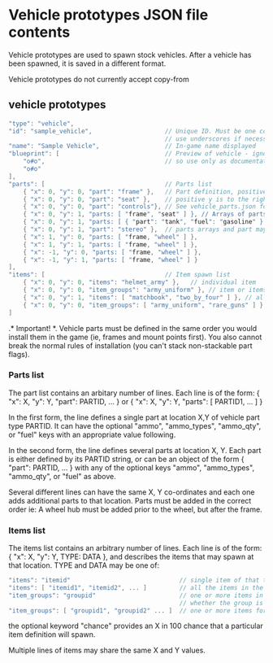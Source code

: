 # Vehicle prototypes JSON file contents

Vehicle prototypes are used to spawn stock vehicles. After a vehicle has been spawned, it is saved
in a different format.

Vehicle prototypes do not currently accept copy-from

## vehicle prototypes

```C++
"type": "vehicle",
"id": "sample_vehicle",                    // Unique ID. Must be one continuous word,
                                           // use underscores if necessary.
"name": "Sample Vehicle",                  // In-game name displayed
"blueprint": [                             // Preview of vehicle - ignored by the code,
    "o#o",                                 // so use only as documentation
    "o#o"
],
"parts": [                                 // Parts list
    { "x": 0, "y": 0, "part": "frame" },   // Part definition, positive x direction is up,
    { "x": 0, "y": 0, "part": "seat" },    // positive y is to the right
    { "x": 0, "y": 0, "part": "controls"}, // See vehicle_parts.json for part ids
    { "x": 0, "y": 1, "parts: [ "frame", "seat" ] }, // Arrays of parts on the same space
    { "x": 0, "y": 1, "parts: [ { "part": "tank", "fuel": "gasoline" }, "battery_car" },
    { "x": 0, "y": 1, "part": "stereo" },  // parts arrays and part may be mixed on the same space
    { "x": 1, "y": 0, "parts: [ "frame, "wheel" ] },
    { "x": 1, "y": 1, "parts: [ "frame, "wheel" ] },
    { "x": -1, "y": 0, "parts: [ "frame, "wheel" ] },
    { "x": -1, "y": 1, "parts: [ "frame, "wheel" ] }
],
"items": [                                 // Item spawn list
    { "x": 0, "y": 0, "items": "helmet_army" },   // individual item
    { "x": 0, "y": 0, "item_groups": "army_uniform" }, // item or items from an item_group
    { "x": 0, "y": 1, "items": [ "matchbook", "two_by_four" ] }, // all items in the list spawn
    { "x": 0, "y": 0, "item_groups": [ "army_uniform", "rare_guns" ] } all item_groups are processed
]
```

.* Important! *. Vehicle parts must be defined in the same order you would install them in the game
(ie, frames and mount points first). You also cannot break the normal rules of installation (you
can't stack non-stackable part flags).

### Parts list

The part list contains an arbitary number of lines. Each line is of the form: { "x": X, "y": Y,
"part": PARTID, ... } or { "x": X, "y": Y, "parts": [ PARTID1, ... ] }

In the first form, the line defines a single part at location X,Y of vehicle part type PARTID. It
can have the optional "ammo", "ammo_types", "ammo_qty", or "fuel" keys with an appropriate value
following.

In the second form, the line defines several parts at location X, Y. Each part is either defined by
its PARTID string, or can be an object of the form { "part": PARTID, ... } with any of the optional
keys "ammo", "ammo_types", "ammo_qty", or "fuel" as above.

Several different lines can have the same X, Y co-ordinates and each one adds additional parts to
that location. Parts must be added in the correct order ie: A wheel hub must be added prior to the
wheel, but after the frame.

### Items list

The items list contains an arbitrary number of lines. Each line is of the form: { "x": X, "y": Y,
TYPE: DATA }, and describes the items that may spawn at that location. TYPE and DATA may be one of:

```C++
"items": "itemid"                              // single item of that type
"items": [ "itemid1", "itemid2", ... ]         // all the items in the array
"item_groups": "groupid"                       // one or more items in the group, depending on
                                               // whether the group is a collection or distribution
"item_groups": [ "groupid1", "groupid2" ... ]  // one or more items for each group
```

the optional keyword "chance" provides an X in 100 chance that a particular item definition will
spawn.

Multiple lines of items may share the same X and Y values.
